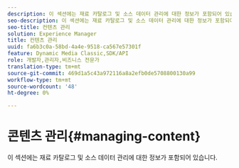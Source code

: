 ```yaml
---
description: 이 섹션에는 재료 카탈로그 및 소스 데이터 관리에 대한 정보가 포함되어 있습니다.
seo-description: 이 섹션에는 재료 카탈로그 및 소스 데이터 관리에 대한 정보가 포함되어 있습니다.
seo-title: 컨텐츠 관리
solution: Experience Manager
title: 컨텐츠 관리
uuid: fa6b3c0a-58bd-4a4e-9518-ca567e57301f
feature: Dynamic Media Classic,SDK/API
role: 개발자,관리자,비즈니스 전문가
translation-type: tm+mt
source-git-commit: 469d1a5c43a972116a8a2efb0de5708800130a99
workflow-type: tm+mt
source-wordcount: '48'
ht-degree: 0%

---
```



# 콘텐츠 관리{#managing-content}

이 섹션에는 재료 카탈로그 및 소스 데이터 관리에 대한 정보가 포함되어 있습니다.

